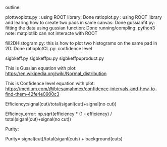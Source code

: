 outline:


plottwoplots.py : using ROOT library: Done
ratioplot.py : using ROOT library and learing how to create two pads in same canvas: Done
gussianfit.py: fitting the data using gussian function: Done
running/compling: python3 
note: matplotlib can not interacte with ROOT 


fill2DHistogram.py: this is how to plot two histograms on the same pad in 2D: Done 
ratioplotCL.py: confidence level  


sigbkeff.py
sigbkeffpu.py
sigbkeffpuproduct.py

This is Gussian equation with plot:
https://en.wikipedia.org/wiki/Normal_distribution




This is Confidence level equation with plot:
https://medium.com/@ibtesamahmex/confidence-intervals-and-how-to-find-them-42fe4e0900c3



Efficiency:signal(cut)/total(siganl(cut)+signal(no cut))

Efficincy_error: np.sqrt(efficiency * (1 - efficiency) / total(siganl(cut)+signal(no cut))





Purity:



Purity=  signal(cut)/total(siganl(cuts) + background(cuts)


 

